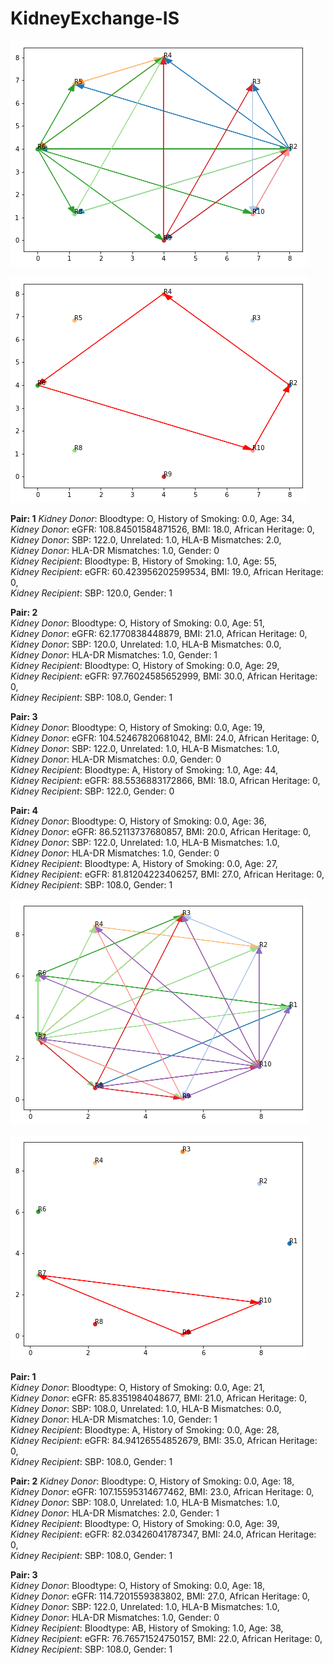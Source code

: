 # KidneyExchange-IS

![alt text](https://github.com/Kjarten/KidneyExchange-IS/blob/master/image_1A.png?raw=true)

![alt text](https://github.com/Kjarten/KidneyExchange-IS/blob/master/image_1B.png?raw=true)

__Pair: 1__
_Kidney Donor_: Bloodtype: O, History of Smoking: 0.0, Age: 34,  
_Kidney Donor_: eGFR: 108.84501584871526, BMI: 18.0, African Heritage: 0,  
_Kidney Donor_: SBP: 122.0, Unrelated: 1.0, HLA-B Mismatches: 2.0,  
_Kidney Donor_: HLA-DR Mismatches: 1.0, Gender: 0  
_Kidney Recipient_: Bloodtype: B, History of Smoking: 1.0, Age: 55,  
_Kidney Recipient_: eGFR: 60.423956202599534, BMI: 19.0, African Heritage: 0,  
_Kidney Recipient_: SBP: 120.0, Gender: 1  
 
__Pair: 2__  
_Kidney Donor_: Bloodtype: O, History of Smoking: 0.0, Age: 51,  
_Kidney Donor_: eGFR: 62.1770838448879, BMI: 21.0, African Heritage: 0,  
_Kidney Donor_: SBP: 120.0, Unrelated: 1.0, HLA-B Mismatches: 0.0,  
_Kidney Donor_: HLA-DR Mismatches: 1.0, Gender: 1  
_Kidney Recipient_: Bloodtype: O, History of Smoking: 0.0, Age: 29,  
_Kidney Recipient_: eGFR: 97.76024585652999, BMI: 30.0, African Heritage: 0,  
_Kidney Recipient_: SBP: 108.0, Gender: 1  
 
__Pair: 3__  
_Kidney Donor_: Bloodtype: O, History of Smoking: 0.0, Age: 19,  
_Kidney Donor_: eGFR: 104.52467820681042, BMI: 24.0, African Heritage: 0,  
_Kidney Donor_: SBP: 122.0, Unrelated: 1.0, HLA-B Mismatches: 1.0,  
_Kidney Donor_: HLA-DR Mismatches: 0.0, Gender: 0  
_Kidney Recipient_: Bloodtype: A, History of Smoking: 1.0, Age: 44,  
_Kidney Recipient_: eGFR: 88.5536883172866, BMI: 18.0, African Heritage: 0,  
_Kidney Recipient_: SBP: 122.0, Gender: 0  
 
__Pair: 4__  
_Kidney Donor_: Bloodtype: O, History of Smoking: 0.0, Age: 36,  
_Kidney Donor_: eGFR: 86.52113737680857, BMI: 20.0, African Heritage: 0,  
_Kidney Donor_: SBP: 122.0, Unrelated: 1.0, HLA-B Mismatches: 1.0,  
_Kidney Donor_: HLA-DR Mismatches: 1.0, Gender: 0  
_Kidney Recipient_: Bloodtype: A, History of Smoking: 0.0, Age: 27,  
_Kidney Recipient_: eGFR: 81.81204223406257, BMI: 27.0, African Heritage: 0,  
_Kidney Recipient_: SBP: 108.0, Gender: 1  

![alt text](https://github.com/Kjarten/KidneyExchange-IS/blob/master/image_2A.png?raw=true)

![alt text](https://github.com/Kjarten/KidneyExchange-IS/blob/master/image_2B.png?raw=true)

__Pair: 1__  
_Kidney Donor_: Bloodtype: O, History of Smoking: 0.0, Age: 21,  
_Kidney Donor_: eGFR: 85.8351984048677, BMI: 21.0, African Heritage: 0,  
_Kidney Donor_: SBP: 108.0, Unrelated: 1.0, HLA-B Mismatches: 0.0,  
_Kidney Donor_: HLA-DR Mismatches: 1.0, Gender: 1  
_Kidney Recipient_: Bloodtype: A, History of Smoking: 0.0, Age: 28,  
_Kidney Recipient_: eGFR: 84.94126554852679, BMI: 35.0, African Heritage: 0,  
_Kidney Recipient_: SBP: 108.0, Gender: 1  
 
__Pair: 2__
_Kidney Donor_: Bloodtype: O, History of Smoking: 0.0, Age: 18,  
_Kidney Donor_: eGFR: 107.15595314677462, BMI: 23.0, African Heritage: 0,  
_Kidney Donor_: SBP: 108.0, Unrelated: 1.0, HLA-B Mismatches: 1.0,  
_Kidney Donor_: HLA-DR Mismatches: 2.0, Gender: 1  
_Kidney Recipient_: Bloodtype: O, History of Smoking: 0.0, Age: 39,  
_Kidney Recipient_: eGFR: 82.03426041787347, BMI: 24.0, African Heritage: 0,  
_Kidney Recipient_: SBP: 108.0, Gender: 1  
 
__Pair: 3__  
_Kidney Donor_: Bloodtype: O, History of Smoking: 0.0, Age: 18,  
_Kidney Donor_: eGFR: 114.7201559383802, BMI: 27.0, African Heritage: 0,  
_Kidney Donor_: SBP: 122.0, Unrelated: 1.0, HLA-B Mismatches: 1.0,  
_Kidney Donor_: HLA-DR Mismatches: 1.0, Gender: 0  
_Kidney Recipient_: Bloodtype: AB, History of Smoking: 1.0, Age: 38,  
_Kidney Recipient_: eGFR: 76.76571524750157, BMI: 22.0, African Heritage: 0,  
_Kidney Recipient_: SBP: 108.0, Gender: 1  
